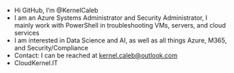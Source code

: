 - Hi GitHub, I’m @KernelCaleb
- I am an Azure Systems Administrator and Security Administrator, I mainly work with PowerShell in troubleshooting VMs, servers, and cloud services
- I am interested in Data Science and AI, as well as all things Azure, M365, and Security/Compliance
- Contact: I can be reached at kernel.caleb@outlook.com
- CloudKernel.IT
